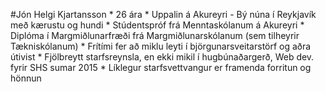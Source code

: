 #Jón Helgi Kjartansson
	* 26 ára
	* Uppalin á Akureyri - Bý núna í Reykjavík með kærustu og hundi
	* Stúdentspróf frá Menntaskólanum á Akureyri
	* Diplóma í Margmiðlunarfræði frá Margmiðlunarskólanum (sem tilheyrir Tækniskólanum)
	* Frítími fer að miklu leyti í björgunarsveitarstörf og aðra útivist
	* Fjölbreytt starfsreynsla, en ekki mikil í hugbúnaðargerð, Web dev. fyrir SHS sumar 2015
	* Líklegur starfsvettvangur er framenda forritun og hönnun